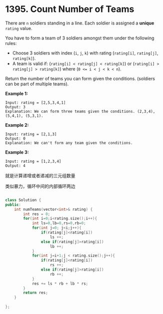 # 1395. Count Number of Teams

There are `n` soldiers standing in a line. Each soldier is assigned a **unique** `rating` value.

You have to form a team of 3 soldiers amongst them under the following rules:

* Choose 3 soldiers with index (`i`, `j`, `k`) with rating (`rating[i]`, `rating[j]`, `rating[k]`).
* A team is valid if: (`rating[i] < rating[j] < rating[k]`) or (`rating[i] > rating[j] > rating[k]`) where (`0 <= i < j < k < n`).

Return the number of teams you can form given the conditions. (soldiers can be part of multiple teams).

 

**Example 1:**

```
Input: rating = [2,5,3,4,1]
Output: 3
Explanation: We can form three teams given the conditions. (2,3,4), (5,4,1), (5,3,1). 
```

**Example 2:**

```
Input: rating = [2,1,3]
Output: 0
Explanation: We can't form any team given the conditions.
```

**Example 3:**

```
Input: rating = [1,2,3,4]
Output: 4
```





就是计算递增或者递减的三元组数量

类似暴力，循环中间的内部循环两边





```

```







```c++
class Solution {
public:
    int numTeams(vector<int>& rating) {
        int res = 0;
        for(int i=0;i<rating.size();i++){
            int ls=0,lb=0,rs=0,rb=0;
            for(int j=0; j<i;j++){
                if(rating[j]<rating[i])
                    ls ++;
                else if(rating[j]>rating[i])
                    lb ++;
            }
            for(int j=i+1;j < rating.size();j++){
                if(rating[j]<rating[i])
                    rs ++;
                else if(rating[j]>rating[i])
                    rb ++;
            }
            res += ls * rb + lb * rs;
        } 
        return res;
    }
    
};
```





